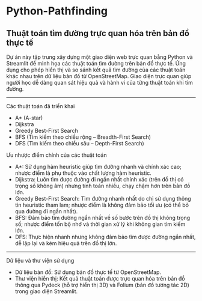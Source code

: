# Python-Pathfinding
Thuật toán tìm đường trực quan hóa trên bản đồ thực tế
-------------------------------------------------------
Dự án này tập trung xây dựng một giao diện web trực quan bằng Python và Streamlit để minh họa các thuật toán tìm đường trên bản đồ thực tế. Ứng dụng cho phép hiển thị và so sánh kết quả tìm đường của các thuật toán khác nhau trên dữ liệu bản đồ từ OpenStreetMap. Giao diện trực quan giúp người học dễ dàng quan sát hiệu quả và hành vi của từng thuật toán khi tìm đường.

-------------------------------------------------------
Các thuật toán đã triển khai
- A* (A-star)
- Dijkstra
- Greedy Best-First Search
- BFS (Tìm kiếm theo chiều rộng – Breadth-First Search)
- DFS (Tìm kiếm theo chiều sâu – Depth-First Search)

Ưu nhược điểm chính của các thuật toán
- A*: Sử dụng hàm heuristic giúp tìm đường nhanh và chính xác cao; nhược điểm là phụ thuộc vào chất lượng hàm heuristic.
- Dijkstra: Luôn tìm được đường đi ngắn nhất chính xác (trên đồ thị có trọng số không âm) nhưng tính toán nhiều, chạy chậm hơn trên bản đồ lớn.
- Greedy Best-First Search: Tìm đường nhanh nhất do chỉ sử dụng thông tin heuristic tham lam; nhược điểm là không đảm bảo tối ưu (có thể bỏ qua đường đi ngắn nhất).
- BFS: Đảm bảo tìm đường ngắn nhất về số bước trên đồ thị không trọng số; nhược điểm tốn bộ nhớ và thời gian xử lý khi không gian tìm kiếm lớn.
- DFS: Thực hiện nhanh nhưng không đảm bảo tìm được đường ngắn nhất, dễ lặp lại và kém hiệu quả trên đồ thị lớn.

-------------------------------------------------------
Dữ liệu và thư viện sử dụng
- Dữ liệu bản đồ: Sử dụng bản đồ thực tế từ OpenStreetMap.
- Thư viện hiển thị: Kết quả thuật toán được trực quan hóa trên bản đồ thông qua Pydeck (hỗ trợ hiển thị 3D) và Folium (bản đồ tương tác 2D) trong giao diện Streamlit.
